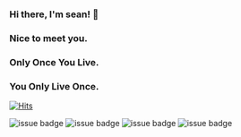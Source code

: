 ### Hi there, I'm sean! 👋
### Nice to meet you.

### Only Once You Live.
### You Only Live Once.

[![Hits](https://hits.seeyoufarm.com/api/count/incr/badge.svg?url=https%3A%2F%2Fgithub.com%2Fsean-baek&count_bg=%2379C83D&title_bg=%23555555&icon=&icon_color=%23E7E7E7&title=hits&edge_flat=false)](https://hits.seeyoufarm.com)

![issue badge](https://img.shields.io/badge/Facebook-xeanbaek-brightgreen)
![issue badge](https://img.shields.io/badge/Instagram-xean__baek-brightgreen)
![issue badge](https://img.shields.io/twitter/url?label=twtter&logoColor=black&url=https%3A%2F%2Ftwitter.com%2Fxeanbaek)
![issue badge](https://img.shields.io/github/followers/sean-baek?color=black&label=Github%20Followers&logo=github&logoColor=black)
